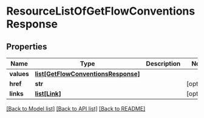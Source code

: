 # ResourceListOfGetFlowConventionsResponse

## Properties
Name | Type | Description | Notes
------------ | ------------- | ------------- | -------------
**values** | [**list[GetFlowConventionsResponse]**](GetFlowConventionsResponse.md) |  | 
**href** | **str** |  | [optional] 
**links** | [**list[Link]**](Link.md) |  | [optional] 

[[Back to Model list]](../README.md#documentation-for-models) [[Back to API list]](../README.md#documentation-for-api-endpoints) [[Back to README]](../README.md)


